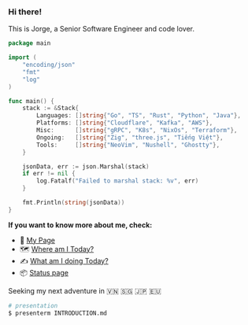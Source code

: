 ### Hi there!

This is Jorge, a Senior Software Engineer and code lover.

```go
package main

import (
	"encoding/json"
	"fmt"
	"log"
)

func main() {
	stack := &Stack{
		Languages: []string{"Go", "TS", "Rust", "Python", "Java"},
		Platforms: []string{"Cloudflare", "Kafka", "AWS"},
		Misc:      []string{"gRPC", "K8s", "NixOs", "Terraform"},
		Ongoing:   []string{"Zig", "three.js", "Tiếng Việt"},
		Tools:     []string{"NeoVim", "Nushell", "Ghostty"},
	}

	jsonData, err := json.Marshal(stack)
	if err != nil {
		log.Fatalf("Failed to marshal stack: %v", err)
	}

	fmt.Println(string(jsonData))
}
```

**If you want to know more about me, check:**

- 🦾 [My Page](https://jorgechato.com/)
- 🗺️ [Where am I Today?](https://whereisjorge.today/)
- ✍️ [What am I doing Today?](https://what.jorgechato.com/)
- 📦 [Status page](https://status.jrg.tools/)


Seeking my next adventure in :vietnam: :singapore: :jp: :eu:

```sh
# presentation
$ presenterm INTRODUCTION.md
```
